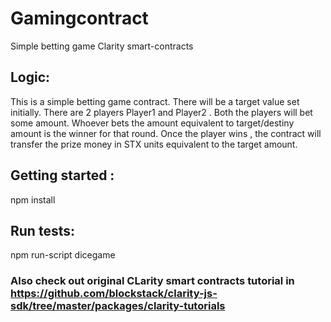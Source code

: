 # Gamingcontract
Simple betting game Clarity smart-contracts 

## Logic:

This is a simple betting game contract. There will be a target value set initially. There are 2 players Player1 and Player2 . Both the players will bet some amount. 
Whoever bets the amount equivalent to target/destiny amount is the winner for that round. 
Once the player wins , the contract will transfer the prize money in STX units equivalent to the target amount. 

## Getting started :

npm install 

## Run tests:

npm run-script dicegame

### Also check out original CLarity smart contracts tutorial in https://github.com/blockstack/clarity-js-sdk/tree/master/packages/clarity-tutorials




